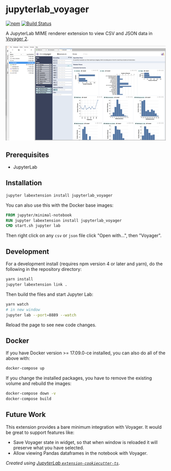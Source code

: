 # jupyterlab_voyager

[![npm](https://img.shields.io/npm/v/jupyterlab_voyager.svg?style=flat-square)](https://www.npmjs.com/package/jupyterlab_voyager)
[![Build Status](https://travis-ci.org/altair-viz/jupyterlab_voyager.svg?branch=master)](https://travis-ci.org/altair-viz/jupyterlab_voyager)

A JupyterLab MIME renderer extension to view CSV and JSON data in [Voyager 2](https://github.com/vega/voyager#voyager-2).

![Screen shot showing data file opened in Voyager in JupyterLab](./screen-shot.png)

## Prerequisites

* JupyterLab

## Installation

```bash
jupyter labextension install jupyterlab_voyager
```

You can also use this with the Docker base images:

```Dockerfile
FROM jupyter/minimal-notebook
RUN jupyter labextension install jupyterlab_voyager
CMD start.sh jupyter lab
```


Then right click on any `csv` or `json` file click "Open with...", then "Voyager".

## Development

For a development install (requires npm version 4 or later and yarn), do the following in the repository directory:

```bash
yarn install
jupyter labextension link .
```

Then build the files and start Jupyter Lab:

```bash
yarn watch
# in new window
jupyter lab --port=8889 --watch
```

Reload the page to see new code changes.

## Docker

If you have Docker version >= 17.09.0-ce installed, you can also do all of the above with:

```bash
docker-compose up
```

If you change the installed packages, you have to remove the existing volume and rebuild the images:

```bash
docker-compose down -v
docker-compose build
```

## Future Work

This extension provides a bare minimum integration with Voyager. It would be great to
support features like:

* Save Voyager state in widget, so that when window is reloaded it will preserve what
  you have selected.
* Allow viewing Pandas dataframes in the notebook with Voyager.

*Created using [JupyterLab `extension-cookiecutter-ts`](https://github.com/jupyterlab/extension-cookiecutter-ts)*.